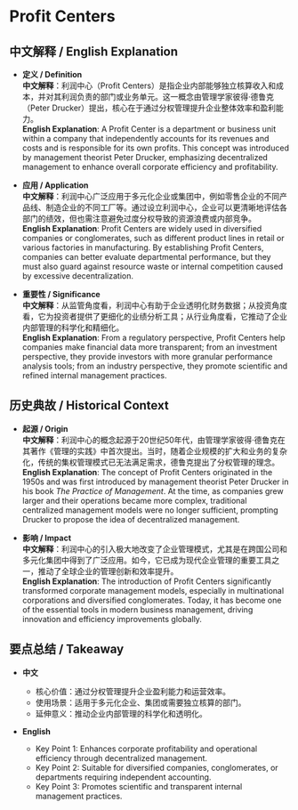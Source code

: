 # Profit Centers

## 中文解释 / English Explanation

* **定义 / Definition**  
  **中文解释**：利润中心（Profit Centers）是指企业内部能够独立核算收入和成本，并对其利润负责的部门或业务单元。这一概念由管理学家彼得·德鲁克（Peter Drucker）提出，核心在于通过分权管理提升企业整体效率和盈利能力。  
  **English Explanation**: A Profit Center is a department or business unit within a company that independently accounts for its revenues and costs and is responsible for its own profits. This concept was introduced by management theorist Peter Drucker, emphasizing decentralized management to enhance overall corporate efficiency and profitability.

* **应用 / Application**  
  **中文解释**：利润中心广泛应用于多元化企业或集团中，例如零售企业的不同产品线、制造企业的不同工厂等。通过设立利润中心，企业可以更清晰地评估各部门的绩效，但也需注意避免过度分权导致的资源浪费或内部竞争。  
  **English Explanation**: Profit Centers are widely used in diversified companies or conglomerates, such as different product lines in retail or various factories in manufacturing. By establishing Profit Centers, companies can better evaluate departmental performance, but they must also guard against resource waste or internal competition caused by excessive decentralization.

* **重要性 / Significance**  
  **中文解释**：从监管角度看，利润中心有助于企业透明化财务数据；从投资角度看，它为投资者提供了更细化的业绩分析工具；从行业角度看，它推动了企业内部管理的科学化和精细化。  
  **English Explanation**: From a regulatory perspective, Profit Centers help companies make financial data more transparent; from an investment perspective, they provide investors with more granular performance analysis tools; from an industry perspective, they promote scientific and refined internal management practices.

## 历史典故 / Historical Context

* **起源 / Origin**  
  **中文解释**：利润中心的概念起源于20世纪50年代，由管理学家彼得·德鲁克在其著作《管理的实践》中首次提出。当时，随着企业规模的扩大和业务的复杂化，传统的集权管理模式已无法满足需求，德鲁克提出了分权管理的理念。  
  **English Explanation**: The concept of Profit Centers originated in the 1950s and was first introduced by management theorist Peter Drucker in his book *The Practice of Management*. At the time, as companies grew larger and their operations became more complex, traditional centralized management models were no longer sufficient, prompting Drucker to propose the idea of decentralized management.

* **影响 / Impact**  
  **中文解释**：利润中心的引入极大地改变了企业管理模式，尤其是在跨国公司和多元化集团中得到了广泛应用。如今，它已成为现代企业管理的重要工具之一，推动了全球企业的管理创新和效率提升。  
  **English Explanation**: The introduction of Profit Centers significantly transformed corporate management models, especially in multinational corporations and diversified conglomerates. Today, it has become one of the essential tools in modern business management, driving innovation and efficiency improvements globally.

## 要点总结 / Takeaway

* **中文**  
  - 核心价值：通过分权管理提升企业盈利能力和运营效率。  
  - 使用场景：适用于多元化企业、集团或需要独立核算的部门。  
  - 延伸意义：推动企业内部管理的科学化和透明化。

* **English**  
  - Key Point 1: Enhances corporate profitability and operational efficiency through decentralized management.  
  - Key Point 2: Suitable for diversified companies, conglomerates, or departments requiring independent accounting.  
  - Key Point 3: Promotes scientific and transparent internal management practices.